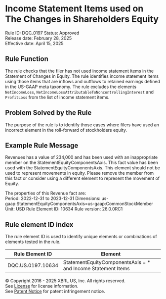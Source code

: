 # Income Statement Items used on The Changes in Shareholders Equity
Rule ID: DQC_0197
Status: Approved  
Release date: February 28, 2025  
Effective date: April 15, 2025

## Rule Function
The rule checks that the filer has not used income statement items in the Statement of Changes in Equity. The rule identifies income statement items using those items that are inflows and outflows to retained earnings defined in the US-GAAP meta taxonomy. The rule excludes the elements `NetIncomeLoss`, `NetIncomeLossAttributableToNoncontrollingInterest` and `ProfitLoss` from the list of income statement items. 

## Problem Solved by the Rule
 The purpose of the rule is to identify those cases where filers have used an incorrect element in the roll-forward of stockholders equity. 

## Example Rule Message
Revenues has a value of 234,000 and has been used with an inappropriate member on the StatementEquityComponentsAxis. This fact value has been used with the StatementEquityComponentsAxis. This element should not be used to represent movements in equity.  Please remove the member from this fact or consider using a different element to represent the movement of Equity.

The properties of this Revenue fact are:  
Period: 2022-12-31 to 2023-12-31
Dimensions: us-gaap:StatementEquityComponentsAxis=us-gaap:CommonStockMember
Unit: USD
Rule Element ID: 10634
Rule version: 26.0.0RC1

## Rule element ID index  
The rule element ID is used to identify unique elements or combinations of elements tested in the rule.

|Rule Element ID|Element|
|--- |--- |
| DQC.US.0197.10634 |StatementEquityComponentsAxis = * and Income Statement Items|



© Copyright 2016 - 2025 XBRL US, Inc. All rights reserved.   
See [License](https://xbrl.us/dqc-license) for license information.  
See [Patent Notice](https://xbrl.us/dqc-patent) for patent infringement notice. 
